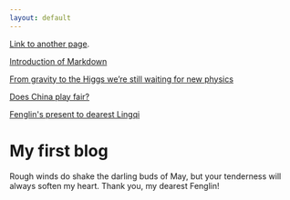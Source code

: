 ```yaml
---
layout: default
---
```


[Link to another page][1].

[Introduction of Markdown][2]

[From gravity to the Higgs we’re still waiting for new physics][3]

[Does China play fair?][4]

[Fenglin's present to dearest Lingqi][5]

# [][3]My first blog

Rough winds do shake the darling buds of May, but your tenderness will always soften my heart. Thank you, my dearest Fenglin!


[1]:	another-page
[2]:	intro-of-markdown
[3]:    from-gravity-to-the-Higss-we’re-still-waiting-for-new-physics
[4]:	does-China-play-fair
[5]:	Fenglin-present-Lingqi
